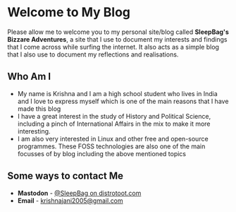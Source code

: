  # Welcome to My Blog

Please allow me to welcome you to my personal site/blog called __SleepBag's Bizzare Adventures__, a site that I use to document my interests and findings that I come across while surfing the internet. It also acts as a simple blog that I also use to document my reflections and realisations.


## Who Am I

- My name is Krishna and I am a high school student who lives in India and I love to express myself which is one of the main reasons that I have made this blog
- I have a great interest in the study of History and Political Science, including a pinch of International Affairs in the mix to make it more interesting.
- I am also very interested in Linux and other free and open-source programmes. These FOSS technologies are also one of the main focusses of by blog including the above mentioned topics

## Some ways to contact Me

- __Mastodon__ - [@SleepBag on distrotoot.com](https://distrotoot.com/@Sleepbag)
- __Email__ - krishnajani2005@gmail.com
